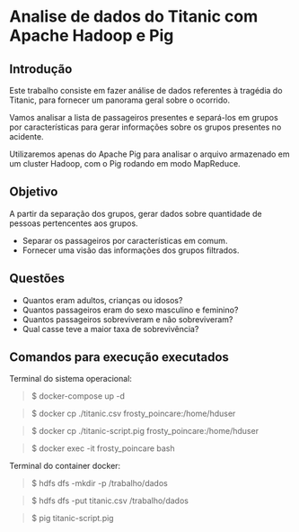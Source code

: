 # Analise de dados do Titanic com Apache Hadoop e Pig

## Introdução

Este trabalho consiste em fazer análise de dados referentes à tragédia do Titanic, para fornecer um panorama geral sobre o ocorrido.

Vamos analisar a lista de passageiros presentes e separá-los em grupos por características para gerar informações sobre os grupos presentes no acidente.

Utilizaremos apenas do Apache Pig para analisar o arquivo armazenado em um cluster Hadoop, com o Pig rodando em modo MapReduce.

## Objetivo

A partir da separação dos grupos, gerar dados sobre quantidade de pessoas pertencentes aos grupos.

* Separar os passageiros por características em comum.
* Fornecer uma visão das informações dos grupos filtrados.

## Questões

* Quantos eram adultos, crianças ou idosos?
* Quantos passageiros eram do sexo masculino e feminino?
* Quantos passageiros sobreviveram e não sobreviveram?
* Qual casse teve a maior taxa de sobrevivência?

## Comandos para execução executados

Terminal do sistema operacional:

> $ docker-compose up -d

> $ docker cp ./titanic.csv frosty_poincare:/home/hduser

> $ docker cp ./titanic-script.pig frosty_poincare:/home/hduser

> $ docker exec -it frosty_poincare bash

Terminal do container docker:

> $ hdfs dfs -mkdir -p /trabalho/dados

> $ hdfs dfs -put titanic.csv /trabalho/dados

> $ pig titanic-script.pig

